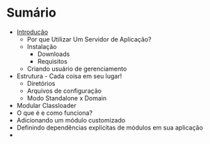 # Sumário

* [Introdução](chapter1.md)
  * Por que Utilizar Um Servidor de Aplicação?
  * Instalação
    * Downloads
    * Requisitos
  * Criando usuário de gerenciamento
* Estrutura - Cada coisa em seu lugar!
  * Diretórios
  * Arquivos de configuração
  * Modo Standalone x Domain
*  Modular Classloader
  *  O que é e como funciona?
  *  Adicionando um módulo customizado
  *  Definindo dependências explícitas de módulos em sua aplicação
  *   
